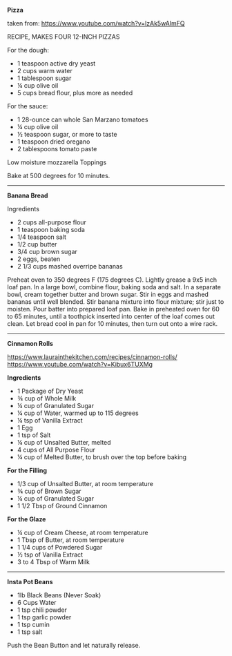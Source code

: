 **Pizza**

taken from:
https://www.youtube.com/watch?v=lzAk5wAImFQ

RECIPE, MAKES FOUR 12-INCH PIZZAS

For the dough:

* 1 teaspoon active dry yeast
* 2 cups warm water
* 1 tablespoon sugar
* ¼ cup olive oil
* 5 cups bread flour, plus more as needed

For the sauce:

* 1 28-ounce can whole San Marzano tomatoes
* ¼ cup olive oil
* ½ teaspoon sugar, or more to taste
* 1 teaspoon dried oregano
* 2 tablespoons tomato paste

Low moisture mozzarella
Toppings

Bake at 500 degrees for 10 minutes.

---

**Banana Bread**

Ingredients
* 2 cups all-purpose flour
* 1 teaspoon baking soda
* 1/4 teaspoon salt
* 1/2 cup butter
* 3/4 cup brown sugar
* 2 eggs, beaten
* 2 1/3 cups mashed overripe bananas

Preheat oven to 350 degrees F (175 degrees C). Lightly grease a 9x5 inch loaf pan.
In a large bowl, combine flour, baking soda and salt. In a separate bowl, cream together butter and brown sugar. Stir in eggs and mashed bananas until well blended. Stir banana mixture into flour mixture; stir just to moisten. Pour batter into prepared loaf pan.
Bake in preheated oven for 60 to 65 minutes, until a toothpick inserted into center of the loaf comes out clean. Let bread cool in pan for 10 minutes, then turn out onto a wire rack.

---

**Cinnamon Rolls**

https://www.laurainthekitchen.com/recipes/cinnamon-rolls/
https://www.youtube.com/watch?v=Kibux6TUXMg

**Ingredients**

* 1 Package of Dry Yeast
* ¾ cup of Whole Milk
* ¼ cup of Granulated Sugar
* ¼ cup of Water, warmed up to 115 degrees
* ¼ tsp of Vanilla Extract
* 1 Egg
* 1 tsp of Salt
* ¼ cup of Unsalted Butter, melted
* 4 cups of All Purpose Flour
* ¼ cup of Melted Butter, to brush over the top before baking

**For the Filling**

* 1/3 cup of Unsalted Butter, at room temperature
* ¾ cup of Brown Sugar
* ¼ cup of Granulated Sugar
* 1 1/2 Tbsp of Ground Cinnamon

**For the Glaze**

* ¼ cup of Cream Cheese, at room temperature
* 1 Tbsp of Butter, at room temperature
* 1 1/4 cups of Powdered Sugar
* ½ tsp of Vanilla Extract
* 3 to 4 Tbsp of Warm Milk

---

**Insta Pot Beans**

* 1lb Black Beans (Never Soak)
* 6 Cups Water
* 1 tsp chili powder
* 1 tsp garlic powder
* 1 tsp cumin
* 1 tsp salt

Push the Bean Button and let naturally release.
